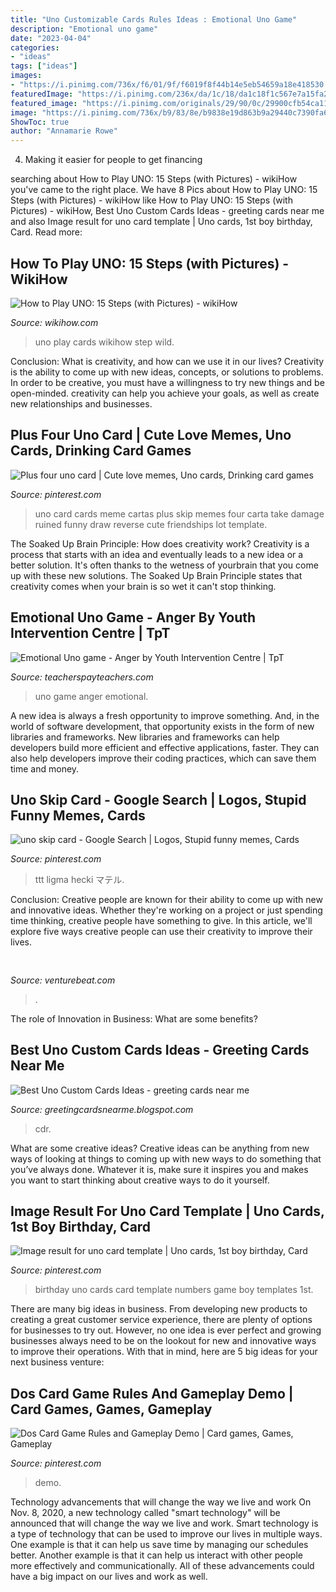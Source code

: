 ```yaml
---
title: "Uno Customizable Cards Rules Ideas : Emotional Uno Game"
description: "Emotional uno game"
date: "2023-04-04"
categories:
- "ideas"
tags: ["ideas"]
images:
- "https://i.pinimg.com/736x/f6/01/9f/f6019f8f44b14e5eb54659a18e418530.jpg"
featuredImage: "https://i.pinimg.com/236x/da/1c/18/da1c18f1c567e7a15fa2043e06c98ecd--uno-cards-expressions.jpg?nii=t"
featured_image: "https://i.pinimg.com/originals/29/90/0c/29900cfb54ca11193e4188b08e479e2e.jpg"
image: "https://i.pinimg.com/736x/b9/83/8e/b9838e19d863b9a29440c7390fa61f3b.jpg"
ShowToc: true
author: "Annamarie Rowe"
---
```



4. Making it easier for people to get financing 

	

		
searching about How to Play UNO: 15 Steps (with Pictures) - wikiHow you've came to the right place. We have 8 Pics about How to Play UNO: 15 Steps (with Pictures) - wikiHow like How to Play UNO: 15 Steps (with Pictures) - wikiHow, Best Uno Custom Cards Ideas - greeting cards near me and also Image result for uno card template | Uno cards, 1st boy birthday, Card. Read more:
		
    
## How To Play UNO: 15 Steps (with Pictures) - WikiHow

<img loading=lazy src="https://www.wikihow.com/images/5/58/Play-UNO-Step-15-Version-2.jpg" onerror="this.onerror=null;this.src='https://tse2.mm.bing.net/th?id=OIP.wp8lLQG6B30_k_X-gYAJkgHaEK&amp;pid=15.1';" alt="How to Play UNO: 15 Steps (with Pictures) - wikiHow">

_Source: wikihow.com_

>uno play cards wikihow step wild. 

	

Conclusion: What is creativity, and how can we use it in our lives?
Creativity is the ability to come up with new ideas, concepts, or solutions to problems. In order to be creative, you must have a willingness to try new things and be open-minded. creativity can help you achieve your goals, as well as create new relationships and businesses.

    
## Plus Four Uno Card | Cute Love Memes, Uno Cards, Drinking Card Games

<img loading=lazy src="https://i.pinimg.com/originals/29/90/0c/29900cfb54ca11193e4188b08e479e2e.jpg" onerror="this.onerror=null;this.src='https://tse1.mm.bing.net/th?id=OIP.ixmm130h45SL-n3u3Zp7cgAAAA&amp;pid=15.1';" alt="Plus four uno card | Cute love memes, Uno cards, Drinking card games">

_Source: pinterest.com_

>uno card cards meme cartas plus skip memes four carta take damage ruined funny draw reverse cute friendships lot template. 

	

The Soaked Up Brain Principle: How does creativity work?
Creativity is a process that starts with an idea and eventually leads to a new idea or a better solution. It's often thanks to the wetness of yourbrain that you come up with these new solutions. The Soaked Up Brain Principle states that creativity comes when your brain is so wet it can't stop thinking.

    
## Emotional Uno Game - Anger By Youth Intervention Centre | TpT

<img loading=lazy src="https://ecdn.teacherspayteachers.com/thumbitem/Emotional-Uno-game-Anger-4647268-1561702171/original-4647268-1.jpg" onerror="this.onerror=null;this.src='https://tse4.mm.bing.net/th?id=OIP.d02lWnnZfxIjxkM0dskjCAAAAA&amp;pid=15.1';" alt="Emotional Uno game - Anger by Youth Intervention Centre | TpT">

_Source: teacherspayteachers.com_

>uno game anger emotional. 

	

A new idea is always a fresh opportunity to improve something. And, in the world of software development, that opportunity exists in the form of new libraries and frameworks. New libraries and frameworks can help developers build more efficient and effective applications, faster. They can also help developers improve their coding practices, which can save them time and money.

    
## Uno Skip Card - Google Search | Logos, Stupid Funny Memes, Cards

<img loading=lazy src="https://i.pinimg.com/236x/da/1c/18/da1c18f1c567e7a15fa2043e06c98ecd--uno-cards-expressions.jpg?nii=t" onerror="this.onerror=null;this.src='https://tse3.mm.bing.net/th?id=OIP.wbSdoxsUmWpWtdvL69XW_wHaLc&amp;pid=15.1';" alt="uno skip card - Google Search | Logos, Stupid funny memes, Cards">

_Source: pinterest.com_

>ttt ligma hecki マテル. 

	

Conclusion:
Creative people are known for their ability to come up with new and innovative ideas. Whether they're working on a project or just spending time thinking, creative people have something to give. In this article, we'll explore five ways creative people can use their creativity to improve their lives.

    
## 

<img loading=lazy src="https://venturebeat.com/wp-content/uploads/2019/10/microsoft-surface-event-surface-pro-x-4.jpg?w=800" onerror="this.onerror=null;this.src='https://tse4.mm.bing.net/th?id=OIP.FlC15jujXz0GCk1J3h4yKgHaDf&amp;pid=15.1';" alt="">

_Source: venturebeat.com_

>. 

	

The role of Innovation in Business: What are some benefits?
 

    
## Best Uno Custom Cards Ideas - Greeting Cards Near Me

<img loading=lazy src="https://s-media-cache-ak0.pinimg.com/736x/37/dd/13/37dd1341e49c277e86c7c8c2cfef78eb.jpg" onerror="this.onerror=null;this.src='https://tse4.mm.bing.net/th?id=OIP.KJbyA2o86fyMtk-Slh298QHaKP&amp;pid=15.1';" alt="Best Uno Custom Cards Ideas - greeting cards near me">

_Source: greetingcardsnearme.blogspot.com_

>cdr. 

	

What are some creative ideas?
Creative ideas can be anything from new ways of looking at things to coming up with new ways to do something that you’ve always done. Whatever it is, make sure it inspires you and makes you want to start thinking about creative ways to do it yourself.

    
## Image Result For Uno Card Template | Uno Cards, 1st Boy Birthday, Card

<img loading=lazy src="https://i.pinimg.com/736x/f6/01/9f/f6019f8f44b14e5eb54659a18e418530.jpg" onerror="this.onerror=null;this.src='https://tse2.mm.bing.net/th?id=OIP.75aUemv9K17TwfdqKJczfAHaEM&amp;pid=15.1';" alt="Image result for uno card template | Uno cards, 1st boy birthday, Card">

_Source: pinterest.com_

>birthday uno cards card template numbers game boy templates 1st. 

	

There are many big ideas in business. From developing new products to creating a great customer service experience, there are plenty of options for businesses to try out. However, no one idea is ever perfect and growing businesses always need to be on the lookout for new and innovative ways to improve their operations. With that in mind, here are 5 big ideas for your next business venture: 

    
## Dos Card Game Rules And Gameplay Demo | Card Games, Games, Gameplay

<img loading=lazy src="https://i.pinimg.com/736x/b9/83/8e/b9838e19d863b9a29440c7390fa61f3b.jpg" onerror="this.onerror=null;this.src='https://tse1.mm.bing.net/th?id=OIP.HidkxPPxTjFNombVS9xRmQHaEK&amp;pid=15.1';" alt="Dos Card Game Rules and Gameplay Demo | Card games, Games, Gameplay">

_Source: pinterest.com_

>demo. 

	

Technology advancements that will change the way we live and work
On Nov. 8, 2020, a new technology called "smart technology" will be announced that will change the way we live and work. Smart technology is a type of technology that can be used to improve our lives in multiple ways. One example is that it can help us save time by managing our schedules better. Another example is that it can help us interact with other people more effectively and communicationally. All of these advancements could have a big impact on our lives and work as well.

